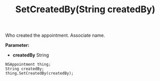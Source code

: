 ﻿---
uid: crmscript_ref_NSAppointment_SetCreatedBy
title: SetCreatedBy(String createdBy)
intellisense: NSAppointment.SetCreatedBy
keywords: NSAppointment, GetCreatedBy
so.topic: reference
---

Who created the appointment. Associate name.

**Parameter:** 
 - **createdBy** String

```crmscript
NSAppointment thing;
String createdBy;
thing.SetCreatedBy(createdBy);
```

